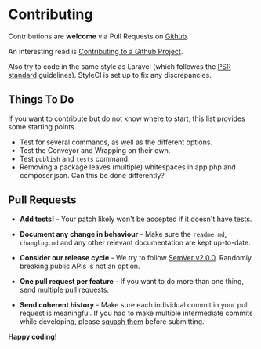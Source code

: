 # Contributing

Contributions are **welcome** via Pull Requests on [Github](https://github.com/Jeroen-G/Packager).

An interesting read is [Contributing to a Github Project](http://jasonlewis.me/article/contributing-to-a-github-project).

Also try to code in the same style as Laravel (which followes the [PSR standard](http://www.php-fig.org/) guidelines). StyleCI is set up to fix any discrepancies.

## Things To Do
If you want to contribute but do not know where to start, this list provides some starting points.
- Test for several commands, as well as the different options.
- Test the Conveyor and Wrapping on their own.
- Test `publish` and `tests` command.
- Removing a package leaves (multiple) whitespaces in app.php and composer.json. Can this be done differently?

## Pull Requests

- **Add tests!** - Your patch likely won't be accepted if it doesn't have tests.

- **Document any change in behaviour** - Make sure the `readme.md`, `changlog.md` and any other relevant documentation are kept up-to-date.

- **Consider our release cycle** - We try to follow [SemVer v2.0.0](http://semver.org/). Randomly breaking public APIs is not an option.

- **One pull request per feature** - If you want to do more than one thing, send multiple pull requests.

- **Send coherent history** - Make sure each individual commit in your pull request is meaningful. If you had to make multiple intermediate commits while developing, please [squash them](http://www.git-scm.com/book/en/v2/Git-Tools-Rewriting-History#Changing-Multiple-Commit-Messages) before submitting.


**Happy coding**!